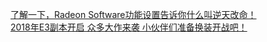   
[了解一下，Radeon Software功能设置告诉你什么叫逆天改命！](http://www.dianyue.me/archives/563/o45w1b10569pgd77/)  
[2018年E3副本开启 众多大作来袭 小伙伴们准备换装开战吧！](http://www.dianyue.me/archives/562/ccqbeq9v9uliawqj/)